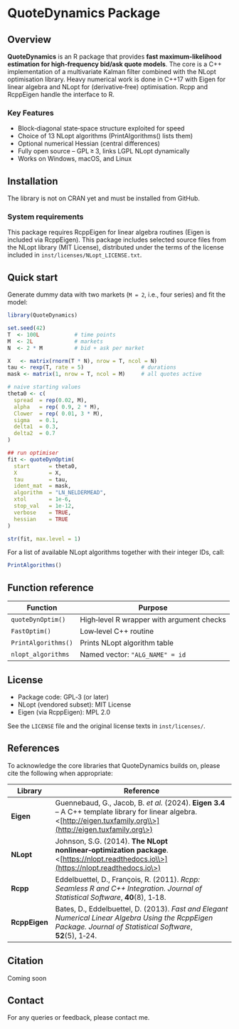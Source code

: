 # QuoteDynamics Package

## Overview
**QuoteDynamics** is an R package that provides **fast maximum‑likelihood estimation for high‑frequency bid/ask quote models**. The core is a C++ implementation of a multivariate Kalman filter combined with the NLopt optimisation library. Heavy numerical work is done in C++17 with Eigen for linear algebra and NLopt for (derivative‑free) optimisation. Rcpp and RcppEigen handle the interface to R.

### Key Features

- Block‑diagonal state‑space structure exploited for speed
- Choice of 13 NLopt algorithms (PrintAlgorithms() lists them)
- Optional numerical Hessian (central differences)
- Fully open source – GPL ≥ 3, links LGPL NLopt dynamically
- Works on Windows, macOS, and Linux

## Installation

The library is not on CRAN yet and must be installed from GitHub.

### System requirements

This package requires RcppEigen for linear algebra routines (Eigen is included via RcppEigen).
This package includes selected source files from the NLopt library (MIT License), distributed under the terms of the license included in `inst/licenses/NLopt_LICENSE.txt`.

## Quick start

Generate dummy data with two markets (`M = 2`, i.e., four series) and fit the model:

```R
library(QuoteDynamics)

set.seed(42)
T  <- 100L           # time points
M  <- 2L             # markets
N  <- 2 * M          # bid + ask per market

X   <- matrix(rnorm(T * N), nrow = T, ncol = N)
tau <- rexp(T, rate = 5)                  # durations
mask <- matrix(1, nrow = T, ncol = M)     # all quotes active

# naive starting values
theta0 <- c(
  spread  = rep(0.02, M),
  alpha   = rep( 0.9, 2 * M),
  Clower  = rep( 0.01, 3 * M),
  sigma   = 0.1,
  delta1  = 0.3,
  delta2  = 0.7
)

## run optimiser
fit <- quoteDynOptim(
  start      = theta0,
  X          = X,
  tau        = tau,
  ident_mat  = mask,
  algorithm  = "LN_NELDERMEAD",
  xtol       = 1e-6,
  stop_val   = 1e-12,
  verbose    = TRUE,
  hessian    = TRUE
)

str(fit, max.level = 1)

```

For a list of available NLopt algorithms together with their integer IDs, call:

```R
PrintAlgorithms()
```

## Function reference

| Function            | Purpose                                                  |
| ------------------- | -------------------------------------------------------- |
| `quoteDynOptim()`   | High‑level R wrapper with argument checks                |
| `FastOptim()`       | Low‑level C++ routine            			                   |
| `PrintAlgorithms()` | Prints NLopt algorithm table                             |
| `nlopt_algorithms`  | Named vector: `"ALG_NAME" = id`                          |

## License

- Package code: GPL‑3 (or later)
- NLopt (vendored subset): MIT License
- Eigen (via RcppEigen): MPL 2.0

See the `LICENSE` file and the original license texts in `inst/licenses/`.

## References

To acknowledge the core libraries that QuoteDynamics builds on, please cite the following when appropriate:

| Library       | Reference                                                                                                                                                            |
| ------------- | -------------------------------------------------------------------------------------------------------------------------------------------------------------------- |
| **Eigen**     | Guennebaud, G., Jacob, B. *et al.* (2024). **Eigen 3.4** – A C++ template library for linear algebra. <[http://eigen.tuxfamily.org\\>](http://eigen.tuxfamily.org\>) |
| **NLopt**     | Johnson, S.G. (2014). **The NLopt nonlinear‑optimization package**. <[https://nlopt.readthedocs.io\\>](https://nlopt.readthedocs.io\>)                               |
| **Rcpp**      | Eddelbuettel, D., François, R. (2011). *Rcpp: Seamless R and C++ Integration.* *Journal of Statistical Software*, **40**(8), 1‑18.                                   |
| **RcppEigen** | Bates, D., Eddelbuettel, D. (2013). *Fast and Elegant Numerical Linear Algebra Using the RcppEigen Package.* *Journal of Statistical Software*, **52**(5), 1‑24.     |


## Citation

Coming soon

## Contact

For any queries or feedback, please contact me.
